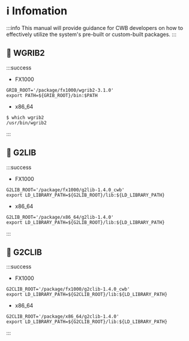 # :information_source: Infomation
:::info
This manual will provide guidance for CWB developers on how to effectively utilize the system's pre-built or custom-built packages.
:::

## :hammer: WGRIB2
:::success
* FX1000
```
GRIB_ROOT='/package/fx1000/wgrib2-3.1.0'
export PATH=${GRIB_ROOT}/bin:$PATH
```
* x86_64
```
$ which wgrib2
/usr/bin/wgrib2
```
:::
## :hammer: G2LIB
:::success
* FX1000
```
G2LIB_ROOT='/package/fx1000/g2lib-1.4.0_cwb'
export LD_LIBRARY_PATH=${G2LIB_ROOT}/lib:${LD_LIBRARY_PATH}
```
* x86_64
```
G2LIB_ROOT='/package/x86_64/g2lib-1.4.0'
export LD_LIBRARY_PATH=${G2LIB_ROOT}/lib:${LD_LIBRARY_PATH}
```
:::
## :hammer: G2CLIB
:::success
* FX1000
```
G2CLIB_ROOT='/package/fx1000/g2clib-1.4.0_cwb'
export LD_LIBRARY_PATH=${G2CLIB_ROOT}/lib:${LD_LIBRARY_PATH}
```
* x86_64
```
G2CLIB_ROOT='/package/x86_64/g2clib-1.4.0'
export LD_LIBRARY_PATH=${G2CLIB_ROOT}/lib:${LD_LIBRARY_PATH}
```
:::
